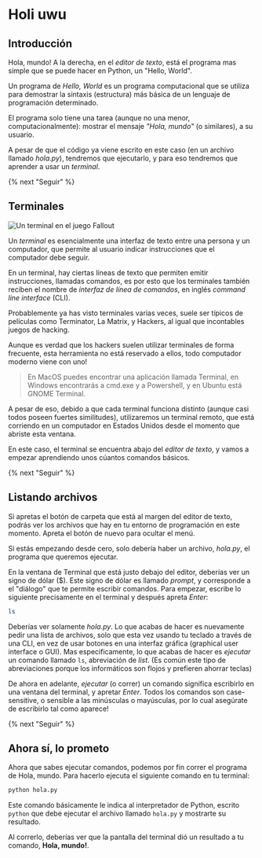 # Holi uwu

## Introducción

Hola, mundo! A la derecha, en el *editor de texto*, está el programa mas simple que se puede hacer en Python, un "Hello, World".

Un programa de *Hello, World* es un programa computacional que se utiliza para demostrar la sintaxis (estructura) más básica de un lenguaje de programación determinado.

El programa solo tiene una tarea (aunque no una menor, computacionalmente): mostrar el mensaje *"Hola, mundo"* (o similares), a su usuario.

A pesar de que el código ya viene escrito en este caso (en un archivo llamado *hola.py*), tendremos que ejecutarlo, y para eso tendremos que aprender a usar un *terminal*.

{% next "Seguir" %}

## Terminales

![Un terminal en el juego Fallout](https://media.giphy.com/media/lptIayuGHV9Utu3iTv/giphy.gif)

Un *terminal* es esencialmente una interfaz de texto entre una persona y un computador, que permite al usuario indicar instrucciones que el computador debe seguir.

En un terminal, hay ciertas líneas de texto que permiten emitir instrucciones, llamadas comandos, es por esto que los terminales también reciben el nombre de *interfaz de línea de comandos*, en inglés *command line interface* (CLI).

Probablemente ya has visto terminales varias veces, suele ser típicos de películas como Terminator, La Matrix, y Hackers, al igual que incontables juegos de hacking.

Aunque es verdad que los hackers suelen utilizar terminales de forma frecuente, esta herramienta no está reservado a ellos, todo computador moderno viene con uno!

> En MacOS puedes encontrar una aplicación llamada Terminal, en Windows encontrarás a cmd.exe y a Powershell, y en Ubuntu está GNOME Terminal.

A pesar de eso, debido a que cada terminal funciona distinto (aunque casi todos poseen fuertes similitudes), utilizaremos un terminal remoto, que está corriendo en un computador en Estados Unidos desde el momento que abriste esta ventana.

En este caso, el terminal se encuentra abajo del *editor de texto*, y vamos a empezar aprendiendo unos cúantos comandos básicos.

{% next "Seguir" %}

## Listando archivos

Si apretas el botón de carpeta que está al margen del editor de texto, podrás ver los archivos que hay en tu entorno de programación en este momento. Apreta el botón de nuevo para ocultar el menú.

Si estás empezando desde cero, solo debería haber un archivo, *hola.py*, el programa que queremos ejecutar.

En la ventana de Terminal que está justo debajo del editor, deberías ver un signo de dólar ($). Este signo de dólar es llamado *prompt*, y corresponde a el "diálogo" que te permite escribir comandos. Para empezar, escribe lo siguiente precisamente en el terminal y después apreta *Enter*:

```bash
ls
```

Deberías ver solamente *hola.py*. Lo que acabas de hacer es nuevamente pedir una lista de archivos, solo que esta vez usando tu teclado a través de una CLI, en vez de usar botones en una interfaz gráfica (graphical user interface o GUI). Mas especificamente, lo que acabas de hacer es *ejecutar* un comando llamado `ls`, abreviación de *list*. (Es común este tipo de abreviaciones porque los informáticos son flojos y prefieren ahorrar teclas)

De ahora en adelante, *ejecutar* (o correr) un comando significa escribirlo en una ventana del terminal, y apretar *Enter*. Todos los comandos son case-sensitive, o sensible a las minúsculas o mayúsculas, por lo cual asegúrate de escribirlo tal como aparece!

{% next "Seguir" %}

## Ahora sí, lo prometo

Ahora que sabes ejecutar comandos, podemos por fin correr el programa de Hola, mundo. Para hacerlo ejecuta el siguiente comando en tu terminal:

```bash
python hola.py
```

Este comando básicamente le indica al  interpretador de Python, escrito `python` que debe ejecutar el archivo llamado `hola.py` y mostrarte su resultado.

Al correrlo, deberías ver que la pantalla del terminal dió un resultado a tu comando, **Hola, mundo!**.
